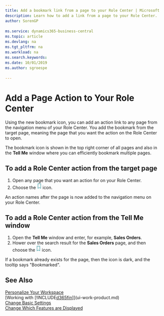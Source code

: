 ```yaml
---
title: Add a bookmark link from a page to your Role Center | Microsoft Docs
description: Learn how to add a link from a page to your Role Center.
author: SorenGP

ms.service: dynamics365-business-central
ms.topic: article
ms.devlang: na
ms.tgt_pltfrm: na
ms.workload: na
ms.search.keywords:
ms.date: 10/01/2019
ms.author: sgroespe

---
```

# Add a Page Action to Your Role Center
Using the new bookmark icon, you can add an action link to any page from the navigation menu of your Role Center. You add the bookmark from the target page, meaning the page that you want the action on the Role Center to open.

The bookmark icon is shown in the top right corner of all pages and also in the **Tell Me** window where you can efficiently bookmark multiple pages.

## To add a Role Center action from the target page
1. Open any page that you want an action for on your Role Center.
2. Choose the ![Bookmark](media/ui_bookmark_icon.png "Bookmark") icon.

An action names after the page is now added to the navigation menu on your Role Center.

## To add a Role Center action from the Tell Me window
1. Open the **Tell Me** window and enter, for example, **Sales Orders**.
2. Hower over the search result for the **Sales Orders** page, and then choose the ![Bookmark](media/ui_bookmark_icon.png "Bookmark") icon.

If a bookmark already exists for the page, then the icon is dark, and the tooltip says "Bookmarked".

## See Also
[Personalize Your Workspace](ui-personalization-user.md)  
[Working with [!INCLUDE[d365fin](includes/d365fin_md.md)]](ui-work-product.md)  
[Change Basic Settings](ui-change-basic-settings.md)  
[Change Which Features are Displayed](ui-experiences.md)  
